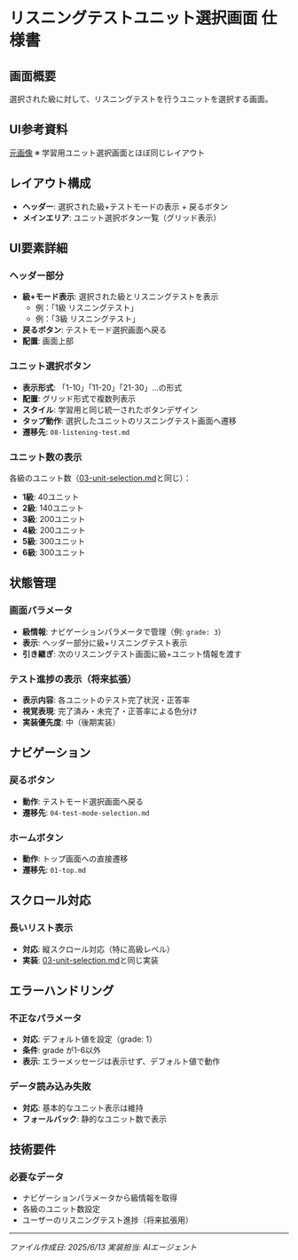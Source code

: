 # リスニングテストユニット選択画面 仕様書

## 画面概要
選択された級に対して、リスニングテストを行うユニットを選択する画面。

## UI参考資料
[元画像](../../docs/original-materials/ユニット選択.png)
※ 学習用ユニット選択画面とほぼ同じレイアウト

## レイアウト構成
- **ヘッダー**: 選択された級+テストモードの表示 + 戻るボタン
- **メインエリア**: ユニット選択ボタン一覧（グリッド表示）

## UI要素詳細

### ヘッダー部分
- **級+モード表示**: 選択された級とリスニングテストを表示
  - 例：「1級 リスニングテスト」
  - 例：「3級 リスニングテスト」
- **戻るボタン**: テストモード選択画面へ戻る
- **配置**: 画面上部

### ユニット選択ボタン
- **表示形式**: 「1-10」「11-20」「21-30」...の形式
- **配置**: グリッド形式で複数列表示
- **スタイル**: 学習用と同じ統一されたボタンデザイン
- **タップ動作**: 選択したユニットのリスニングテスト画面へ遷移
- **遷移先**: `08-listening-test.md`

### ユニット数の表示
各級のユニット数（[03-unit-selection.md](./03-unit-selection.md)と同じ）：
- **1級**: 40ユニット
- **2級**: 140ユニット
- **3級**: 200ユニット
- **4級**: 200ユニット
- **5級**: 300ユニット
- **6級**: 300ユニット

## 状態管理

### 画面パラメータ
- **級情報**: ナビゲーションパラメータで管理（例: `grade: 3`）
- **表示**: ヘッダー部分に級+リスニングテスト表示
- **引き継ぎ**: 次のリスニングテスト画面に級+ユニット情報を渡す

### テスト進捗の表示（将来拡張）
- **表示内容**: 各ユニットのテスト完了状況・正答率
- **視覚表現**: 完了済み・未完了・正答率による色分け
- **実装優先度**: 中（後期実装）

## ナビゲーション

### 戻るボタン
- **動作**: テストモード選択画面へ戻る
- **遷移先**: `04-test-mode-selection.md`

### ホームボタン
- **動作**: トップ画面への直接遷移
- **遷移先**: `01-top.md`

## スクロール対応

### 長いリスト表示
- **対応**: 縦スクロール対応（特に高級レベル）
- **実装**: [03-unit-selection.md](./03-unit-selection.md)と同じ実装

## エラーハンドリング

### 不正なパラメータ
- **対応**: デフォルト値を設定（grade: 1）
- **条件**: grade が1-6以外
- **表示**: エラーメッセージは表示せず、デフォルト値で動作

### データ読み込み失敗
- **対応**: 基本的なユニット表示は維持
- **フォールバック**: 静的なユニット数で表示

## 技術要件

### 必要なデータ
- ナビゲーションパラメータから級情報を取得
- 各級のユニット数設定
- ユーザーのリスニングテスト進捗（将来拡張用）

---
*ファイル作成日: 2025/6/13*
*実装担当: AIエージェント*